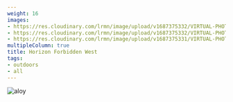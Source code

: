 ```yaml
---
weight: 16
images:
- https://res.cloudinary.com/lrmn/image/upload/v1687375332/VIRTUAL-PHOTOGRAPHY/hfw/lrmn-aloy_100_jh153r.jpg
- https://res.cloudinary.com/lrmn/image/upload/v1687375332/VIRTUAL-PHOTOGRAPHY/hfw/lrmn-aloy_99_hm89te.jpg
- https://res.cloudinary.com/lrmn/image/upload/v1687375331/VIRTUAL-PHOTOGRAPHY/hfw/lrmn-aloy_97_nl1jla.jpg
multipleColumn: true
title: Horizon Forbidden West
tags:
- outdoors
- all
---
```


![aloy](https://res.cloudinary.com/lrmn/image/upload/v1687375332/VIRTUAL-PHOTOGRAPHY/hfw/lrmn-aloy_98_sofsbf.jpg)